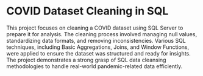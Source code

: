
#  COVID Dataset Cleaning in SQL
This project focuses on cleaning a COVID dataset using SQL Server to prepare it for analysis. The cleaning process involved managing null values, standardizing data formats, and removing inconsistencies. Various SQL techniques, including Basic Aggregations, Joins, and Window Functions, were applied to ensure the dataset was structured and ready for insights. The project demonstrates a strong grasp of SQL data cleansing methodologies to handle real-world pandemic-related data efficiently.
